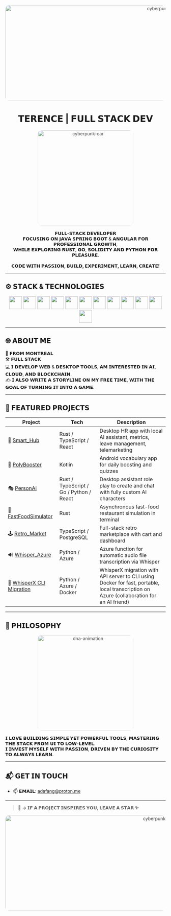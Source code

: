 
<p align="center">
  <img src="https://user-images.githubusercontent.com/73097560/115834477-dbab4500-a447-11eb-908a-139a6edaec5c.gif" height ="300" width="1000" alt="cyberpunk-car-top" style="opacity:0.8; border-radius:12px;" />
</p>

<h1 align="center"> 𝗧𝗘𝗥𝗘𝗡𝗖𝗘 | 𝗙𝗨𝗟𝗟 𝗦𝗧𝗔𝗖𝗞 𝗗𝗘𝗩 </h1>

<p align="center">
  <img src="assets/cardash2.gif" width="300" alt="cyberpunk-car" style="opacity:0.8; border-radius:12px;" />
</p>

<p align="center">
  <b>𝗙𝗨𝗟𝗟-𝗦𝗧𝗔𝗖𝗞 𝗗𝗘𝗩𝗘𝗟𝗢𝗣𝗘𝗥</b><br>
  𝗙𝗢𝗖𝗨𝗦𝗜𝗡𝗚 𝗢𝗡 𝗝𝗔𝗩𝗔 𝗦𝗣𝗥𝗜𝗡𝗚 𝗕𝗢𝗢𝗧 & 𝗔𝗡𝗚𝗨𝗟𝗔𝗥 𝗙𝗢𝗥 𝗣𝗥𝗢𝗙𝗘𝗦𝗦𝗜𝗢𝗡𝗔𝗟 𝗚𝗥𝗢𝗪𝗧𝗛,<br>
  𝗪𝗛𝗜𝗟𝗘 𝗘𝗫𝗣𝗟𝗢𝗥𝗜𝗡𝗚 𝗥𝗨𝗦𝗧, 𝗚𝗢, 𝗦𝗢𝗟𝗜𝗗𝗜𝗧𝗬 𝗔𝗡𝗗 𝗣𝗬𝗧𝗛𝗢𝗡 𝗙𝗢𝗥 𝗣𝗟𝗘𝗔𝗦𝗨𝗥𝗘.<br><br>
  <b>𝗖𝗢𝗗𝗘 𝗪𝗜𝗧𝗛 𝗣𝗔𝗦𝗦𝗜𝗢𝗡, 𝗕𝗨𝗜𝗟𝗗, 𝗘𝗫𝗣𝗘𝗥𝗜𝗠𝗘𝗡𝗧, 𝗟𝗘𝗔𝗥𝗡, 𝗖𝗥𝗘𝗔𝗧𝗘!</b>
</p>


---

## ⚙️ 𝗦𝗧𝗔𝗖𝗞 & 𝗧𝗘𝗖𝗛𝗡𝗢𝗟𝗢𝗚𝗜𝗘𝗦

<p align="center">
  <img src="https://cdn.jsdelivr.net/gh/devicons/devicon/icons/typescript/typescript-original.svg" width="40" />
  <img src="https://cdn.jsdelivr.net/gh/devicons/devicon/icons/rust/rust-original.svg" width="40" />
  <img src="https://cdn.jsdelivr.net/gh/devicons/devicon/icons/go/go-original.svg" width="40" />
  <img src="https://cdn.jsdelivr.net/gh/devicons/devicon/icons/python/python-original.svg" width="40" />
  <img src="https://cdn.jsdelivr.net/gh/devicons/devicon/icons/java/java-original.svg" width="40" />
  <img src="https://cdn.jsdelivr.net/gh/devicons/devicon/icons/angular/angular-original.svg" width="40" />
  <img src="https://cdn.jsdelivr.net/gh/devicons/devicon/icons/kotlin/kotlin-original.svg" width="40" />
  <img src="https://cdn.jsdelivr.net/gh/devicons/devicon/icons/react/react-original.svg" width="40" />
  <img src="https://cdn.jsdelivr.net/gh/devicons/devicon/icons/postgresql/postgresql-original.svg" width="40" />
  <img src="https://cdn.jsdelivr.net/gh/devicons/devicon/icons/docker/docker-original.svg" width="40" />
  <img src="https://cdn.jsdelivr.net/gh/devicons/devicon/icons/azure/azure-original.svg" width="40" />
  <img src="https://cdn.jsdelivr.net/gh/devicons/devicon/icons/bash/bash-original.svg" width="40" />
</p>

---

## 🌐 𝗔𝗕𝗢𝗨𝗧 𝗠𝗘

📍 𝗙𝗥𝗢𝗠 𝗠𝗢𝗡𝗧𝗥𝗘𝗔𝗟  
🛠️ 𝗙𝗨𝗟𝗟 𝗦𝗧𝗔𝗖𝗞  
💻 𝗜 𝗗𝗘𝗩𝗘𝗟𝗢𝗣 𝗪𝗘𝗕 & 𝗗𝗘𝗦𝗞𝗧𝗢𝗣 𝗧𝗢𝗢𝗟𝗦, 𝗔𝗠 𝗜𝗡𝗧𝗘𝗥𝗘𝗦𝗧𝗘𝗗 𝗜𝗡 𝗔𝗜, 𝗖𝗟𝗢𝗨𝗗, 𝗔𝗡𝗗 𝗕𝗟𝗢𝗖𝗞𝗖𝗛𝗔𝗜𝗡.  
✍️ 𝗜 𝗔𝗟𝗦𝗢 𝗪𝗥𝗜𝗧𝗘 𝗔 𝗦𝗧𝗢𝗥𝗬𝗟𝗜𝗡𝗘 𝗢𝗡 𝗠𝗬 𝗙𝗥𝗘𝗘 𝗧𝗜𝗠𝗘, 𝗪𝗜𝗧𝗛 𝗧𝗛𝗘 𝗚𝗢𝗔𝗟 𝗢𝗙 𝗧𝗨𝗥𝗡𝗜𝗡𝗚 𝗜𝗧 𝗜𝗡𝗧𝗢 𝗔 𝗚𝗔𝗠𝗘.

---

## 🚀 𝗙𝗘𝗔𝗧𝗨𝗥𝗘𝗗 𝗣𝗥𝗢𝗝𝗘𝗖𝗧𝗦

| Project | Tech | Description |
|---------|------|-------------|
| 🔐 [Smart_Hub](https://github.com/0xAdafang/Smart_Hub) | Rust / TypeScript / React | Desktop HR app with local AI assistant, metrics, leave management, telemarketing |
| 📱  [PolyBooster](https://github.com/0xAdafang/PolyBooster) | Kotlin | Android vocabulary app for daily boosting and quizzes |
| 🎭 [PersonAi](https://github.com/0xAdafang/PersonAi) | Rust / TypeScript / Go / Python / React | Desktop assistant role play to create and chat with fully custom AI characters |
| 🍔 [FastFoodSimulator](https://github.com/0xAdafang/FastFoodSimulator) | Rust | Asynchronous fast-food restaurant simulation in terminal |
| 🕹  [Retro_Market](https://github.com/0xAdafang/Retro_Market) | TypeScript / PostgreSQL | Full-stack retro marketplace with cart and dashboard |
| 🔊 [Whisper_Azure](https://github.com/0xAdafang/Whisper_Azure) | Python / Azure | Azure function for automatic audio file transcription via Whisper |
| 🧭 [WhisperX CLI Migration](https://github.com/0xAdafang/WhisperX-worker-Api_Server) | Python / Azure / Docker | WhisperX migration with API server to CLI using Docker for fast, portable, local transcription on Azure (collaboration for an AI friend) |

---

## 🧬 𝗣𝗛𝗜𝗟𝗢𝗦𝗢𝗣𝗛𝗬

<p align="center">
  <img src="assets/dna4.gif" width="300" alt="dna-animation" style="opacity:0.8; border-radius:12px;" />
</p>

𝗜 𝗟𝗢𝗩𝗘 𝗕𝗨𝗜𝗟𝗗𝗜𝗡𝗚 **𝗦𝗜𝗠𝗣𝗟𝗘 𝗬𝗘𝗧 𝗣𝗢𝗪𝗘𝗥𝗙𝗨𝗟** 𝗧𝗢𝗢𝗟𝗦, 𝗠𝗔𝗦𝗧𝗘𝗥𝗜𝗡𝗚 𝗧𝗛𝗘 𝗦𝗧𝗔𝗖𝗞 𝗙𝗥𝗢𝗠 𝗨𝗜 𝗧𝗢 𝗟𝗢𝗪-𝗟𝗘𝗩𝗘𝗟.  
𝗜 𝗜𝗡𝗩𝗘𝗦𝗧 𝗠𝗬𝗦𝗘𝗟𝗙 𝗪𝗜𝗧𝗛 𝗣𝗔𝗦𝗦𝗜𝗢𝗡, 𝗗𝗥𝗜𝗩𝗘𝗡 𝗕𝗬 𝗧𝗛𝗘 𝗖𝗨𝗥𝗜𝗢𝗦𝗜𝗧𝗬 𝗧𝗢 𝗔𝗟𝗪𝗔𝗬𝗦 𝗟𝗘𝗔𝗥𝗡.

---

## 📬 𝗚𝗘𝗧 𝗜𝗡 𝗧𝗢𝗨𝗖𝗛

- 📫 𝗘𝗠𝗔𝗜𝗟: [adafang@proton.me](mailto:adafang@proton.me)  
---

> 🔹 <b> -> 𝗜𝗙 𝗔 𝗣𝗥𝗢𝗝𝗘𝗖𝗧 𝗜𝗡𝗦𝗣𝗜𝗥𝗘𝗦 𝗬𝗢𝗨, 𝗟𝗘𝗔𝗩𝗘 𝗔 𝗦𝗧𝗔𝗥 ✨ </b>

<p align="center">
  <img src="https://user-images.githubusercontent.com/73097560/115834477-dbab4500-a447-11eb-908a-139a6edaec5c.gif" height ="300" width="1000" alt="cyberpunk-car-bottom" style="opacity:0.8; border-radius:12px;" />
</p>
